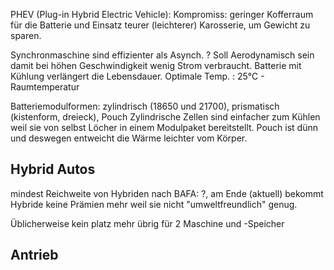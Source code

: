 PHEV (Plug-in Hybrid Electric Vehicle):
Kompromiss: geringer Kofferraum für die Batterie und Einsatz teurer (leichterer) Karosserie, um Gewicht zu sparen.

Synchronmaschine sind effizienter als Asynch. ?
Soll Aerodynamisch sein damit bei höhen Geschwindigkeit wenig Strom verbraucht.
Batterie mit Kühlung verlängert die Lebensdauer. Optimale Temp. : 25°C - Raumtemperatur

Batteriemodulformen: zylindrisch (18650 und 21700), prismatisch (kistenform, dreieck), Pouch
Zylindrische Zellen sind einfacher zum Kühlen weil sie von selbst Löcher in einem Modulpaket bereitstellt.
Pouch ist dünn und deswegen entweicht die Wärme leichter vom Körper.

## Hybrid Autos

mindest Reichweite von Hybriden nach BAFA: ?, am Ende (aktuell) bekommt Hybride keine Prämien mehr weil sie nicht "umweltfreundlich" genug.

Üblicherweise kein platz mehr übrig für 2 Maschine und -Speicher

## Antrieb
